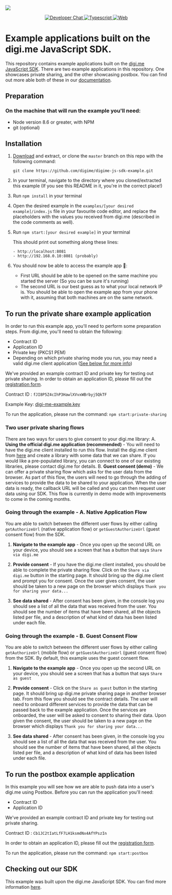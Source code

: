 ![](https://securedownloads.digi.me/partners/digime/SDKReadmeBanner.png)
<p align="center">
    <a href="https://developers.digi.me/slack/join">
        <img src="https://img.shields.io/badge/chat-slack-blueviolet.svg" alt="Developer Chat">
    </a>
    <a href="https://www.typescriptlang.org/">
        <img src="https://img.shields.io/badge/language-typescript-ff69b4.svg" alt="Typescript">
    </a>
    <a href="https://developers.digi.me/">
        <img src="https://img.shields.io/badge/web-digi.me-red.svg" alt="Web">
    </a>
</p>

# Example applications built on the digi.me JavaScript SDK.
This repository contains example applications built on the [digi.me JavaScript SDK](https://github.com/digime/digime-sdk-js/). There are two example applications in this repository. One showcases private sharing, and the other showcasing postbox. You can find out more able both of these in our [documentation](https://github.com/digime/digime-sdk-js/docs).

## Preparation

### On the machine that will run the example you'll need:
* Node version 8.6 or greater, with NPM
* git (optional)

## Installation
1. [Download](https://github.com/digime/digime-js-sdk-example/archive/master.zip) and extract, or clone the `master` branch on this repo with the following command:

    `git clone https://github.com/digime/digime-js-sdk-example.git`

2. In your terminal, navigate to the directory where you cloned/extracted this example (If you see this README in it, you're in the correct place!)

3. Run `npm install` in your terminal

4. Open the desired example in the `examples/[your desired example]/index.js` file in your favourite code editor, and replace the placeholders with the values you received from digi.me (described in the code comments as well).

5. Run `npm start:[your desired example]` in your terminal

    This should print out something along these lines:

    ```Example app now running on:
    - http://localhost:8081
    - http://192.168.0.10:8081 (probably)
    ```

6. You should now be able to access the example app 🎉:
    - First URL should be able to be opened on the same machine you started the server (So you can be sure it's running)
    - The second URL is our best guess as to what your local network IP is. You should be able to open the example app from your phone with it, assuming that both machines are on the same network.

## To run the private share example application

In order to run this example app, you'll need to perform some preparation steps. From digi.me, you'll need to obtain the following:
* Contract ID
* Application ID
* Private key (PKCS1 PEM)
* Depending on which private sharing mode you run, you may need a valid digi.me client application ([See below for more info](#setting-up-the-digi.me-library))

We've provided an example contract ID and private key for testing out private sharing. In order to obtain an application ID, please fill out the [registration form](https://go.digi.me/developers/register).

Contract ID : `fJI8P5Z4cIhP3HawlXVvxWBrbyj5QkTF`

Example Key: [digi-me-example.key](/examples/private-sharing/digi-me-example.key)

To run the application, please run the command: `npm start:private-sharing`

### Two user private sharing flows

There are two ways for users to give consent to your digi.me library:
A. **Using the official digi.me application (recommended)** - You will need to have the digi.me client installed to run this flow. Install the digi.me client from [here](https://digi.me/get-started) and create a library with some data that we can share. If you would like a pre-populated library, you can connect to one of our existing libraries, please contact digi.me for details.
B. **Guest consent (demo)** - We can offer a private sharing flow which asks for the user data from the browser. As part of this flow, the users will need to go through the adding of services to provide the data to be shared to your application. When the user data is ready, the callback URL will be called and you can then request user data using our SDK. This flow is currently in demo mode with improvements to come in the coming months.

### Going through the example - A. Native Application Flow

You are able to switch between the different user flows by either calling `getAuthorizeUrl` (native application flow) or `getGuestAuthorizeUrl` (guest consent flow) from the SDK.
1. **Navigate to the example app** - Once you open up the second URL on your device, you should see a screen that has a button that says `Share via digi.me`

2. **Provide consent** - If you have the digi.me client installed, you should be able to complete the private sharing flow. Click on the `Share via digi.me` button in the starting page. It should bring up the digi.me client and prompt you for consent. Once the user gives consent, the user should be taken to a new page on the browser which displays `Thank you for sharing your data...`

3. **See data shared** - After consent has been given, in the console log you should see a list of all the data that was received from the user. You should see the number of items that have been shared, all the objects listed per file, and a description of what kind of data has been listed under each file.

### Going through the example - B. Guest Consent Flow

You are able to switch between the different user flows by either calling `getAuthorizeUrl` (mobile flow) or `getGuestAuthorizeUrl` (guest consent flow) from the SDK. By default, this example uses the guest consent flow.
1. **Navigate to the example app** - Once you open up the second URL on your device, you should see a screen that has a button that says `Share as guest`

2. **Provide consent** - Click on the `Share as guest` button in the starting page. It should bring up digi.me private sharing page in another browser tab. From this flow you should see the contract details. The user will need to onboard different services to provide the data that can be passed back to the example application. Once the services are onboarded, the user will be asked to consent to sharing their data. Upon given the consent, the user should be taken to a new page on the browser which displays `Thank you for sharing your data...`

3. **See data shared** - After consent has been given, in the console log you should see a list of all the data that was received from the user. You should see the number of items that have been shared, all the objects listed per file, and a description of what kind of data has been listed under each file.

## To run the postbox example application
In this example you will see how we are able to push data into a user's digi.me using Postbox. Before you can run the application you'll need: 

* Contract ID
* Application ID

We've provided an example contract ID and private key for testing out private sharing.

Contract ID : `Cb1JC2tIatLfF7LH1ksmdNx4AfYPszIn`

In order to obtain an application ID, please fill out the [registration form](https://go.digi.me/developers/register).

To run the application, please run the command: `npm start:postbox`

## Checking out our SDK

This example was built upon the digi.me JavaScript SDK. You can find more information [here](https://github.com/digime/digime-sdk-js/).
